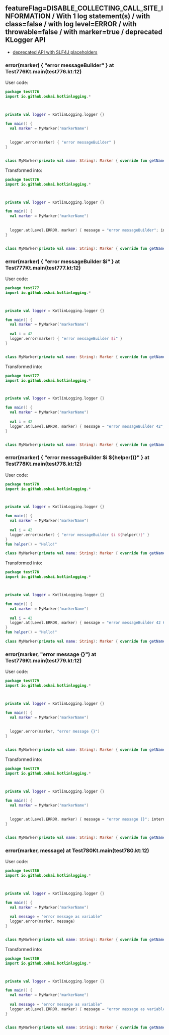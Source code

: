 ## featureFlag=DISABLE_COLLECTING_CALL_SITE_INFORMATION / With 1 log statement(s) / with class=false / with log level=ERROR / with throwable=false / with marker=true / deprecated KLogger API

* [deprecated API with SLF4J placeholders](deprecated-slf4j-placeholders.md)

###  error(marker) { "error messageBuilder" } at Test776Kt.main(test776.kt:12)

User code:
```kotlin
package test776
import io.github.oshai.kotlinlogging.*



private val logger = KotlinLogging.logger {}

fun main() {
  val marker = MyMarker("markerName")
  
  
  logger.error(marker) { "error messageBuilder" }
}


class MyMarker(private val name: String): Marker { override fun getName() = name }

```
  
Transformed into:
```kotlin
package test776
import io.github.oshai.kotlinlogging.*



private val logger = KotlinLogging.logger {}

fun main() {
  val marker = MyMarker("markerName")
  
  
  logger.at(Level.ERROR, marker) { message = "error messageBuilder"; internalCompilerData = KLoggingEventBuilder.InternalCompilerData(messageTemplate = "\"error messageBuilder\"")
}


class MyMarker(private val name: String): Marker { override fun getName() = name }

```

###  error(marker) { "error messageBuilder $i" } at Test777Kt.main(test777.kt:12)

User code:
```kotlin
package test777
import io.github.oshai.kotlinlogging.*



private val logger = KotlinLogging.logger {}

fun main() {
  val marker = MyMarker("markerName")
  
  val i = 42
  logger.error(marker) { "error messageBuilder $i" }
}


class MyMarker(private val name: String): Marker { override fun getName() = name }

```
  
Transformed into:
```kotlin
package test777
import io.github.oshai.kotlinlogging.*



private val logger = KotlinLogging.logger {}

fun main() {
  val marker = MyMarker("markerName")
  
  val i = 42
  logger.at(Level.ERROR, marker) { message = "error messageBuilder 42"; internalCompilerData = KLoggingEventBuilder.InternalCompilerData(messageTemplate = "\"error messageBuilder $i\"")
}


class MyMarker(private val name: String): Marker { override fun getName() = name }

```

###  error(marker) { "error messageBuilder $i ${helper()}" } at Test778Kt.main(test778.kt:12)

User code:
```kotlin
package test778
import io.github.oshai.kotlinlogging.*



private val logger = KotlinLogging.logger {}

fun main() {
  val marker = MyMarker("markerName")
  
  val i = 42
  logger.error(marker) { "error messageBuilder $i ${helper()}" }
}
fun helper() = "Hello!"

class MyMarker(private val name: String): Marker { override fun getName() = name }

```
  
Transformed into:
```kotlin
package test778
import io.github.oshai.kotlinlogging.*



private val logger = KotlinLogging.logger {}

fun main() {
  val marker = MyMarker("markerName")
  
  val i = 42
  logger.at(Level.ERROR, marker) { message = "error messageBuilder 42 Hello!"; internalCompilerData = KLoggingEventBuilder.InternalCompilerData(messageTemplate = "\"error messageBuilder $i ${helper()}\"")
}
fun helper() = "Hello!"

class MyMarker(private val name: String): Marker { override fun getName() = name }

```

###  error(marker, "error message {}") at Test779Kt.main(test779.kt:12)

User code:
```kotlin
package test779
import io.github.oshai.kotlinlogging.*



private val logger = KotlinLogging.logger {}

fun main() {
  val marker = MyMarker("markerName")
  
  
  logger.error(marker, "error message {}")
}


class MyMarker(private val name: String): Marker { override fun getName() = name }

```
  
Transformed into:
```kotlin
package test779
import io.github.oshai.kotlinlogging.*



private val logger = KotlinLogging.logger {}

fun main() {
  val marker = MyMarker("markerName")
  
  
  logger.at(Level.ERROR, marker) { message = "error message {}"; internalCompilerData = KLoggingEventBuilder.InternalCompilerData(messageTemplate = "\"error message {}\"")
}


class MyMarker(private val name: String): Marker { override fun getName() = name }

```

###  error(marker, message) at Test780Kt.main(test780.kt:12)

User code:
```kotlin
package test780
import io.github.oshai.kotlinlogging.*



private val logger = KotlinLogging.logger {}

fun main() {
  val marker = MyMarker("markerName")
  
  val message = "error message as variable"
  logger.error(marker, message)
}


class MyMarker(private val name: String): Marker { override fun getName() = name }

```
  
Transformed into:
```kotlin
package test780
import io.github.oshai.kotlinlogging.*



private val logger = KotlinLogging.logger {}

fun main() {
  val marker = MyMarker("markerName")
  
  val message = "error message as variable"
  logger.at(Level.ERROR, marker) { message = "error message as variable"; internalCompilerData = KLoggingEventBuilder.InternalCompilerData(messageTemplate = "message")
}


class MyMarker(private val name: String): Marker { override fun getName() = name }

```
